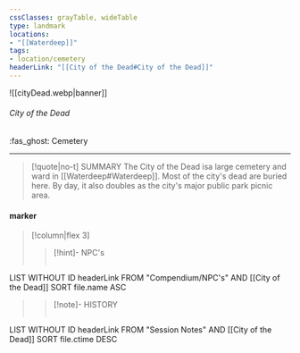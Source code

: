 ```yaml
---
cssClasses: grayTable, wideTable
type: landmark
locations:
- "[[Waterdeep]]"
tags:
- location/cemetery
headerLink: "[[City of the Dead#City of the Dead]]"
---
```


![[cityDead.webp|banner]]
###### City of the Dead
<span class="sub2">:fas_ghost: Cemetery</span>
___

> [!quote|no-t] SUMMARY
>The City of the Dead isa large cemetery and ward in [[Waterdeep#Waterdeep]]. Most of the city's dead are buried here. By day, it also doubles as the city's major public park picnic area.
<span class="clearfix"></span>

#### marker
> [!column|flex 3]
> > [!hint]-  NPC's
> >```dataview
LIST WITHOUT ID headerLink
FROM "Compendium/NPC's" AND [[City of the Dead]]
SORT file.name ASC
> 
>> [!note]- HISTORY
>>```dataview
LIST WITHOUT ID headerLink
FROM "Session Notes" AND [[City of the Dead]]
SORT file.ctime DESC